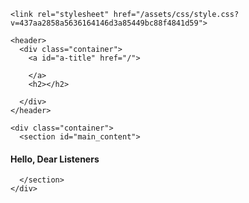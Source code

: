 <!DOCTYPE html>
<html lang="en-US"><head>
     
    <link rel="stylesheet" href="/assets/css/style.css?v=437aa2858a5636164146d3a85449bc88f4841d59">
    
  </head>

  <body data-new-gr-c-s-check-loaded="14.1036.0" data-gr-ext-installed="">

    <header>
      <div class="container">
        <a id="a-title" href="/">
          
        </a>
        <h2></h2>
        
      </div>
    </header>

    <div class="container">
      <section id="main_content">
        
<h4>Hello, Dear Listeners</h4>
<!-- Kuta'w btrqx tuh wpzhr tuh rmrr nes svmi? Hux ymgpk dytji ab kvr kpkhb kwzxz. -->

      </section>
    </div>
  
</body></html>
